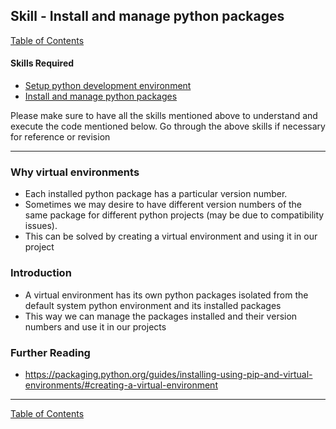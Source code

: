 ## Skill - Install and manage python packages
[Table of Contents](https://nagasudhir.blogspot.com/2020/04/taming-python-table-of-contents.html)

#### Skills Required
* [Setup python development environment](https://nagasudhir.blogspot.com/2020/04/setup-python-development-environment_14.html)
* [Install and manage python packages](https://nagasudhir.blogspot.com/2020/05/install-and-manage-packages-in-python.html)

Please make sure to have all the skills mentioned above to understand and execute the code mentioned below. Go through the above skills if necessary for reference or revision
<hr/>

### Why virtual environments
* Each installed python package has a particular version number.
* Sometimes we may desire to have different version numbers of the same package for different python projects (may be due to compatibility issues).
* This can be solved by creating a virtual environment and using it in our project

### Introduction
* A virtual environment has its own python packages isolated from the default system python environment and its installed packages
* This way we can manage the packages installed and their version numbers and use it in our projects


### Further Reading
* https://packaging.python.org/guides/installing-using-pip-and-virtual-environments/#creating-a-virtual-environment

<hr/>

[Table of Contents](https://nagasudhir.blogspot.com/2020/04/taming-python-table-of-contents.html)

<!--stackedit_data:
eyJwcm9wZXJ0aWVzIjoidGl0bGU6IEluc3RhbGwgYW5kIG1hbm
FnZSBwYWNrYWdlcyBpbiBweXRob25cbmF1dGhvcjogTmFnYXN1
ZGhpciBQdWxsYVxuZGF0ZTogJzIwMjAtMDUtMjUnXG50YWdzOi
AncHl0aG9uLCBsZWFybmluZywgdHV0b3JpYWwsIHRhbWluZ19w
eXRob25fc2tpbGwnXG5jYXRlZ29yaWVzOiB0YW1pbmdfcHl0aG
9uX3NraWxsXG4iLCJoaXN0b3J5IjpbLTEyNTAyNDIwMjMsMTky
NTc4NDkxNSw3MjY2NzQ1NjgsMTQxMjc2MDA1NCwyMTAzOTAyND
EsNzMwOTk4MTE2XX0=
-->